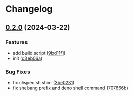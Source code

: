 # Changelog

## [0.2.0](https://github.com/clispecorg/clispec-cli/compare/v0.1.0...v0.2.0) (2024-03-22)


### Features

* add build script ([9bd11f1](https://github.com/clispecorg/clispec-cli/commit/9bd11f1ad3517d1a219b09ecb18e79bd00ac8a39))
* init ([c3eb06a](https://github.com/clispecorg/clispec-cli/commit/c3eb06acd901922314bcc02e6d340ea52396b2f4))


### Bug Fixes

* fix clispec.sh shim ([3be0231](https://github.com/clispecorg/clispec-cli/commit/3be0231cc0cbb7c63ee99cab95cc664b632fe8d4))
* fix shebang prefix and deno shell command ([707666b](https://github.com/clispecorg/clispec-cli/commit/707666bb9f89234f83e91ab440839362b76430c2))
